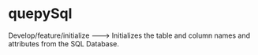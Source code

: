 # quepySql
Develop/feature/initialize ---> Initializes the table and column names and attributes from the SQL Database.
